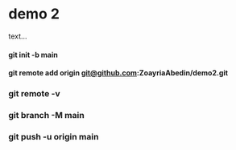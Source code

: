 # demo 2
text...

#### git init -b main

#### git remote add origin git@github.com:ZoayriaAbedin/demo2.git
### git remote -v
### git branch -M main
### git push -u origin main